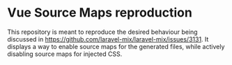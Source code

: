 # Vue Source Maps reproduction

This repository is meant to reproduce the desired behaviour being discussed in https://github.com/laravel-mix/laravel-mix/issues/3131. It displays a way to enable source maps for the generated files, while actively disabling source maps for injected CSS.
